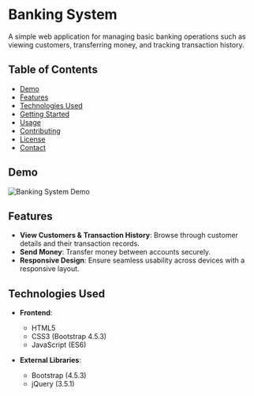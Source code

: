 # Banking System


A simple web application for managing basic banking operations such as viewing customers, transferring money, and tracking transaction history.

## Table of Contents

- [Demo](#demo)
- [Features](#features)
- [Technologies Used](#technologies-used)
- [Getting Started](#getting-started)
- [Usage](#usage)
- [Contributing](#contributing)
- [License](#license)
- [Contact](#contact)

## Demo

![Banking System Demo](demo.gif)

## Features

- **View Customers & Transaction History**: Browse through customer details and their transaction records.
- **Send Money**: Transfer money between accounts securely.
- **Responsive Design**: Ensure seamless usability across devices with a responsive layout.

## Technologies Used

- **Frontend**:
  - HTML5
  - CSS3 (Bootstrap 4.5.3)
  - JavaScript (ES6)

- **External Libraries**:
  - Bootstrap (4.5.3)
  - jQuery (3.5.1)

